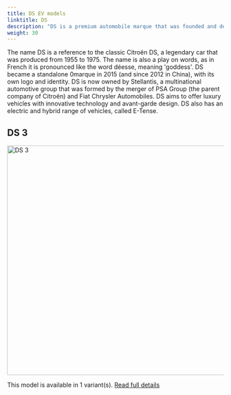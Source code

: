 ```yaml
---
title: DS EV models
linktitle: DS
description: "DS is a premium automobile marque that was founded and developed from French manufacturer Citroën. DS was first announced in 2009 as a sub-brand of Citroën, applied to certain models that had distinctive design and features."
weight: 30
---
```

The name DS is a reference to the classic Citroën DS, a legendary car that was produced from 1955 to 1975. The name is also a play on words, as in French it is pronounced like the word déesse, meaning 'goddess'. DS became a standalone 0marque in 2015 (and since 2012 in China), with its own logo and identity. DS is now owned by Stellantis, a multinational automotive group that was formed by the merger of PSA Group (the parent company of Citroën) and Fiat Chrysler Automobiles. DS aims to offer luxury vehicles with innovative technology and avant-garde design. DS also has an electric and hybrid range of vehicles, called E-Tense.


## DS 3

<a href="3"><img src="https://media.evkx.net/multimedia/models/ds/3/3_e-tense/main_1_st.jpg" width="800" height="533" alt="DS 3" ></a>

This model is available in 1 variant(s). 
[Read full details](3/)
